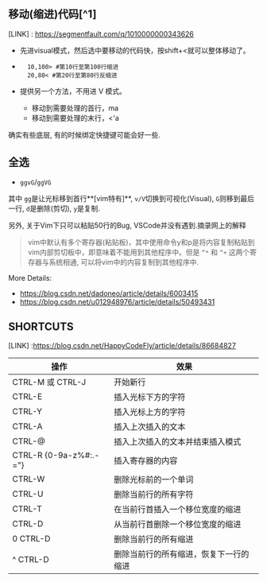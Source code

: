## 移动(缩进)代码[^1]
[LINK] : https://segmentfault.com/q/1010000000343626

+ 先进visual模式，然后选中要移动的代码快，按shift+<就可以整体移动了。

+ ```shell
    10,100> #第10行至第100行缩进
    20,80< #第20行至第80行反缩进
    ```

+ 提供另一个方法，不用进 V 模式。

    + 移动到需要处理的首行，ma
    + 移动到需要处理的末行，<'a

确实有些底层, 有的时候绑定快捷键可能会好一些.

## 全选

+ `ggvG`/`ggVG`

其中 `gg`是让光标移到首行**[vim特有]**, `v/V`切换到可视化(Visual), `G`则移到最后一行, `d`是删除(剪切), `y`是复制. 

另外, 关于Vim下只可以粘贴50行的Bug, VSCode并没有遇到.摘录网上的解释

> vim中默认有多个寄存器(粘贴板)，其中使用命令y和p是将内容复制粘贴到vim内部剪切板中，即意味着不能用到其他程序中。但是 `“*` 和 `“+` 这两个寄存器与系统相通, 可以将vim中的内容复制到其他程序中.

More Details:
+ https://blog.csdn.net/dadoneo/article/details/6003415
+ https://blog.csdn.net/u012948976/article/details/50493431




## SHORTCUTS
[LINK] :https://blog.csdn.net/HappyCodeFly/article/details/86684827

|操作|效果|
|---|---|
|CTRL-M 或 CTRL-J|开始新行|
|CTRL-E|插入光标下方的字符|
|CTRL-Y	|插入光标上方的字符|
|CTRL-A		|插入上次插入的文本|
|CTRL-@		 | 插入上次插入的文本并结束插入模式|
|CTRL-R {0-9a-z%#:.-="}	|插入寄存器的内容|
|CTRL-W	|	  删除光标前的一个单词|
|CTRL-U		|  删除当前行的所有字符|
|CTRL-T		 | 在当前行首插入一个移位宽度的缩进|
|CTRL-D		  |从当前行首删除一个移位宽度的缩进|
|0 CTRL-D	 | 删除当前行的所有缩进|
|^ CTRL-D	  |删除当前行的所有缩进，恢复下一行的缩进|
